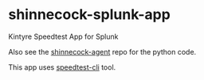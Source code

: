 # shinnecock-splunk-app
Kintyre Speedtest App for Splunk

Also see the [shinnecock-agent](https://github.com/Kintyre/shinnecock-agent) repo for the python code.

This app uses [speedtest-cli](https://github.com/sivel/speedtest-cli) tool.


